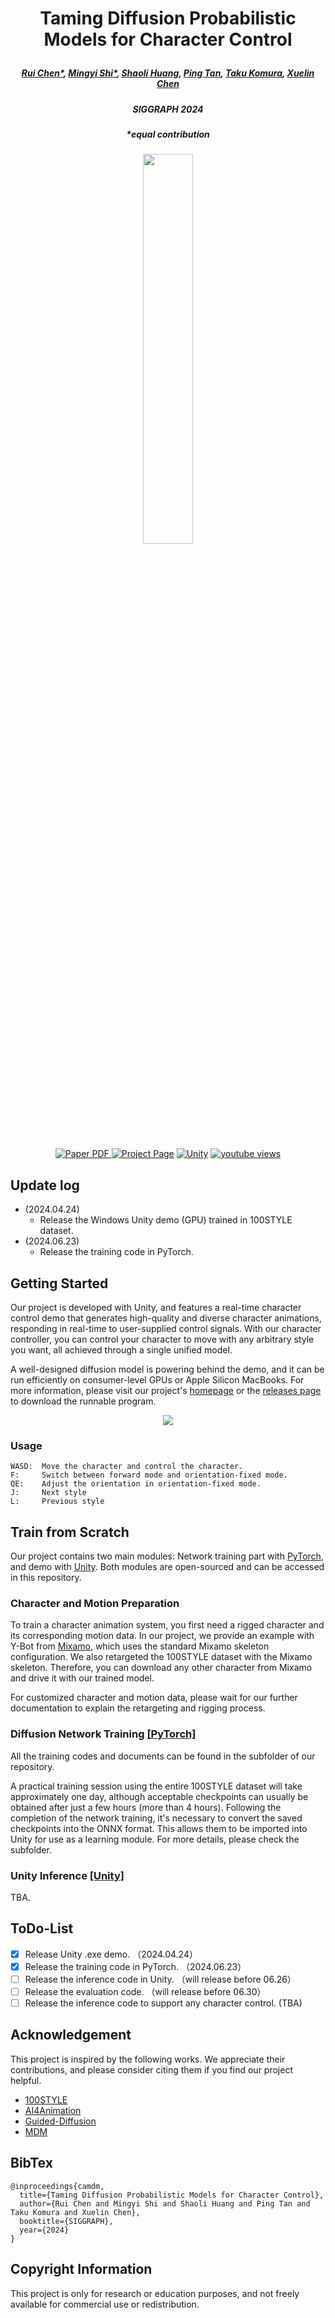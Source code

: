 # <p align="center"> Taming Diffusion Probabilistic Models for Character Control </p>

##### <p align="center"> [Rui Chen*](https://aruichen.github.io/), [Mingyi Shi*](https://rubbly.cn/), [Shaoli Huang](https://scholar.google.com/citations?user=o31BPFsAAAAJ&hl=en), [Ping Tan](https://ece.hkust.edu.hk/pingtan), [Taku Komura](https://scholar.google.com.hk/citations?user=TApLOhkAAAAJ&hl=en), [Xuelin Chen](https://xuelin-chen.github.io/) </p>

##### <p align="center"> SIGGRAPH 2024

##### <p align="center"> *equal contribution

<!-- #### <p align="center">[ArXiv](https://arxiv.org/abs/2404.15121) | [Project Page](https://aiganimation.github.io/CAMDM/) | [Video](https://www.youtube.com/watch?v=J9L0fR_x5OA) | [Unity demo](https://drive.google.com/file/d/1NYXP-fbEegErfaIgtHXvvrrfLXUSqYXg/view?usp=sharing)</p> -->

<p align="center">
  <img width="40%" src="https://github.com/AIGAnimation/CAMDM/assets/7709951/645d9882-8d13-48f4-9d54-be06acbf8c3a"/>
</p>

<p align="center">
  <br>
    <a href="https://arxiv.org/abs/2404.15121">
      <img src='https://img.shields.io/badge/Paper-PDF-green?style=for-the-badge&logo=adobeacrobatreader&logoWidth=20&logoColor=white&labelColor=66cc00&color=94DD15' alt='Paper PDF'>
    </a>
    <a href='https://aiganimation.github.io/CAMDM/'>
      <img src='https://img.shields.io/badge/CAMDM-Page-orange?style=for-the-badge&logo=Google%20chrome&logoColor=white&labelColor=D35400' alt='Project Page'></a>
    <a href='https://aiganimation.github.io/CAMDM/'>
      <img src='https://img.shields.io/badge/Unity-EXE-57b9d3.svg?style=for-the-badge&logo=unity' alt='Unity'></a>
    <a href="https://youtu.be/J9L0fR_x5OA"><img alt="youtube views" title="Subscribe to my YouTube channel" src="https://img.shields.io/youtube/views/J9L0fR_x5OA?logo=youtube&labelColor=ce4630&style=for-the-badge"/></a>
  </p>

## Update log

- (2024.04.24)
  - Release the Windows Unity demo (GPU) trained in 100STYLE dataset.
- (2024.06.23)
  - Release the training code in PyTorch.

## Getting Started

Our project is developed with Unity, and features a real-time character control demo that generates high-quality and diverse character animations, responding in real-time to user-supplied control signals. With our character controller, you can control your character to move with any arbitrary style you want, all achieved through a single unified model.

A well-designed diffusion model is powering behind the demo, and it can be run efficiently on consumer-level GPUs or Apple Silicon MacBooks. For more information, please visit our project's [homepage](https://aiganimation.github.io/CAMDM/) or the [releases page](https://github.com/AIGAnimation/CAMDM/releases) to download the runnable program.

<p align="center">
  <img src="https://github.com/AIGAnimation/CAMDM/assets/7709951/0f2e9940-9920-4e49-8ae3-ce2b6c9c1726"/>
</p>

### Usage

```
WASD:  Move the character and control the character.
F:     Switch between forward mode and orientation-fixed mode. 
QE:    Adjust the orientation in orientation-fixed mode.
J:     Next style
L:     Previous style
```

## Train from Scratch

Our project contains two main modules: Network training part with [PyTorch](https://github.com/AIGAnimation/CAMDM/tree/main/PyTorch), and demo with [Unity](https://github.com/AIGAnimation/CAMDM/tree/main/Unity). Both modules are open-sourced and can be accessed in this repository.

### Character and Motion Preparation

To train a character animation system, you first need a rigged character and its corresponding motion data. In our project, we provide an example with Y-Bot from [Mixamo](https://www.mixamo.com/#/), which uses the standard Mixamo skeleton configuration. We also retargeted the 100STYLE dataset with the Mixamo skeleton. Therefore, you can download any other character from Mixamo and drive it with our trained model.

For customized character and motion data, please wait for our further documentation to explain the retargeting and rigging process.

### Diffusion Network Training [[PyTorch]](https://github.com/AIGAnimation/CAMDM/tree/main/PyTorch) 

All the training codes and documents can be found in the subfolder of our repository.

A practical training session using the entire 100STYLE dataset will take approximately one day, although acceptable checkpoints can usually be obtained after just a few hours (more than 4 hours). Following the completion of the network training, it's necessary to convert the saved checkpoints into the ONNX format. This allows them to be imported into Unity for use as a learning module. For more details, please check the subfolder.

### Unity Inference [[Unity]](https://github.com/AIGAnimation/CAMDM/tree/main/Unity) 
TBA.

## ToDo-List

- [X] Release Unity .exe demo. （2024.04.24）
- [X] Release the training code in PyTorch. （2024.06.23）
- [ ] Release the inference code in Unity. （will release before 06.26）
- [ ] Release the evaluation code. （will release before 06.30）
- [ ] Release the inference code to support any character control. (TBA)

## Acknowledgement

This project is inspired by the following works. We appreciate their contributions, and please consider citing them if you find our project helpful.

- [100STYLE](https://www.ianxmason.com/100style/)
- [AI4Animation](https://github.com/sebastianstarke/AI4Animation) 
- [Guided-Diffusion](https://github.com/openai/guided-diffusion)
- [MDM](https://github.com/GuyTevet/motion-diffusion-model)


## BibTex

```
@inproceedings{camdm,
  title={Taming Diffusion Probabilistic Models for Character Control},
  author={Rui Chen and Mingyi Shi and Shaoli Huang and Ping Tan and Taku Komura and Xuelin Chen},
  booktitle={SIGGRAPH},
  year={2024}
}
```

## Copyright Information
This project is only for research or education purposes, and not freely available for commercial use or redistribution.
